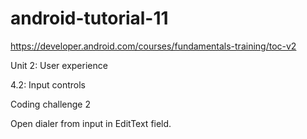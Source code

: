 # android-tutorial-11

https://developer.android.com/courses/fundamentals-training/toc-v2

Unit 2: User experience

4.2: Input controls

Coding challenge 2

Open dialer from input in EditText field.
